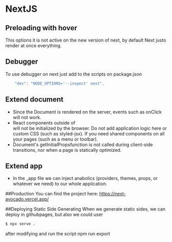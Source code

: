# NextJS

## Preloading with hover

This options it is not active on the new version of next, by default Next justo render at once everything.

## Debugger

To use debugger on next just add to the scripts on package.json

```js
    "dev": "NODE_OPTIONS='--inspect' next",
```

## Extend document

- Since the Document is rendered on the server, events such as onClick will not work.
- React components outside of <Main /> will not be initialized by the browser. Do not add application logic here or custom CSS (such as styled-jsx). If you need shared components on all your pages (such as a menu or toolbar).
- Document's getInitialPropsfunction is not called during client-side transitions, nor when a page is statically optimized.

## Extend app

- In the \_app file we can inject anabolics (providers, themes, props, or whatever we need) to our whole application.

##Production
You can find the project here: https://next-avocado.vercel.app/

##Deploying Static Side Generating
When we generate static sides, we can deploy in githubpages, but also we could user

```bash
$ npx serve .
```

after modifying and run the script
npm run export
